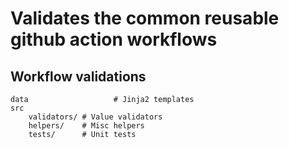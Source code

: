 # Validates the common reusable github action workflows


## Workflow validations
```
data                   # Jinja2 templates
src
    validators/ # Value validators
    helpers/    # Misc helpers
    tests/      # Unit tests
```
